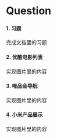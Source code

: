 # Question

#### 1. 习题

完成文档里的习题

#### 2. 优酷电影列表

实现图片里的内容

#### 3. 唯品会导航

实现图片里的内容

#### 4. 小米产品展示

实现图片里的内容
